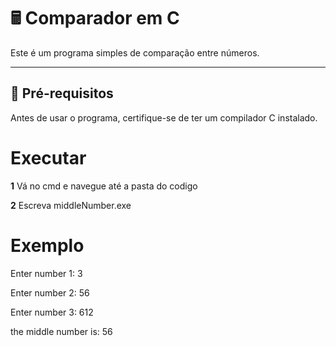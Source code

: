 # 🖩 Comparador em C  

Este é um programa simples de comparação entre números.  

---

## 🔧 **Pré-requisitos**  

Antes de usar o programa, certifique-se de ter um compilador C instalado.
# **Executar**

**1** Vá no cmd e navegue até a pasta do codigo 

**2** Escreva middleNumber.exe

# **Exemplo**
Enter number 1:  3

Enter number 2:  56

Enter number 3:  612    

the middle number is:  56


